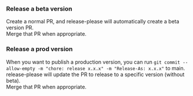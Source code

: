 ### Release a beta version

Create a normal PR, and release-please will automatically create a beta version PR.  
Merge that PR when appropriate.

### Release a prod version

When you want to publish a production version, you can run `git commit --allow-empty -m "chore: release x.x.x" -m "Release-As: x.x.x"` to main.  
release-please will update the PR to release to a specific version (without beta).  
Merge that PR when appropriate.
